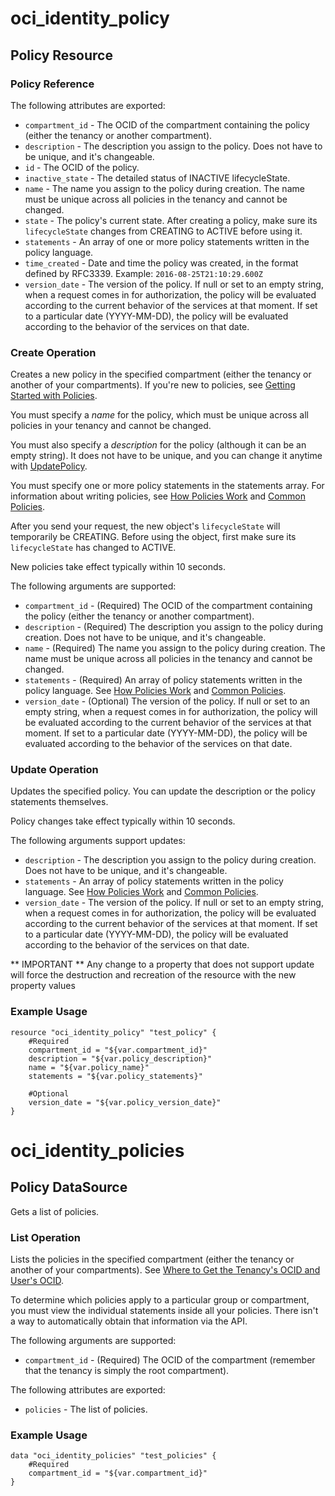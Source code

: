 # oci_identity_policy

## Policy Resource

### Policy Reference

The following attributes are exported:

* `compartment_id` - The OCID of the compartment containing the policy (either the tenancy or another compartment). 
* `description` - The description you assign to the policy. Does not have to be unique, and it's changeable.
* `id` - The OCID of the policy.
* `inactive_state` - The detailed status of INACTIVE lifecycleState.
* `name` - The name you assign to the policy during creation. The name must be unique across all policies in the tenancy and cannot be changed. 
* `state` - The policy's current state. After creating a policy, make sure its `lifecycleState` changes from CREATING to ACTIVE before using it. 
* `statements` - An array of one or more policy statements written in the policy language.
* `time_created` - Date and time the policy was created, in the format defined by RFC3339.  Example: `2016-08-25T21:10:29.600Z` 
* `version_date` - The version of the policy. If null or set to an empty string, when a request comes in for authorization, the policy will be evaluated according to the current behavior of the services at that moment. If set to a particular date (YYYY-MM-DD), the policy will be evaluated according to the behavior of the services on that date. 



### Create Operation
Creates a new policy in the specified compartment (either the tenancy or another of your compartments).
If you're new to policies, see [Getting Started with Policies](https://docs.us-phoenix-1.oraclecloud.com/Content/Identity/Concepts/policygetstarted.htm).

You must specify a *name* for the policy, which must be unique across all policies in your tenancy
and cannot be changed.

You must also specify a *description* for the policy (although it can be an empty string). It does not
have to be unique, and you can change it anytime with [UpdatePolicy](https://docs.us-phoenix-1.oraclecloud.com/api/#/en/identity/20160918/Policy/UpdatePolicy).

You must specify one or more policy statements in the statements array. For information about writing
policies, see [How Policies Work](https://docs.us-phoenix-1.oraclecloud.com/Content/Identity/Concepts/policies.htm) and 
[Common Policies](https://docs.us-phoenix-1.oraclecloud.com/Content/Identity/Concepts/commonpolicies.htm).

After you send your request, the new object's `lifecycleState` will temporarily be CREATING. Before using the
object, first make sure its `lifecycleState` has changed to ACTIVE.

New policies take effect typically within 10 seconds.


The following arguments are supported:

* `compartment_id` - (Required) The OCID of the compartment containing the policy (either the tenancy or another compartment).
* `description` - (Required) The description you assign to the policy during creation. Does not have to be unique, and it's changeable. 
* `name` - (Required) The name you assign to the policy during creation. The name must be unique across all policies in the tenancy and cannot be changed. 
* `statements` - (Required) An array of policy statements written in the policy language. See [How Policies Work](https://docs.us-phoenix-1.oraclecloud.com/Content/Identity/Concepts/policies.htm) and  [Common Policies](https://docs.us-phoenix-1.oraclecloud.com/Content/Identity/Concepts/commonpolicies.htm). 
* `version_date` - (Optional) The version of the policy. If null or set to an empty string, when a request comes in for authorization, the policy will be evaluated according to the current behavior of the services at that moment. If set to a particular date (YYYY-MM-DD), the policy will be evaluated according to the behavior of the services on that date. 


### Update Operation
Updates the specified policy. You can update the description or the policy statements themselves.

Policy changes take effect typically within 10 seconds.


The following arguments support updates:
* `description` - The description you assign to the policy during creation. Does not have to be unique, and it's changeable. 
* `statements` - An array of policy statements written in the policy language. See [How Policies Work](https://docs.us-phoenix-1.oraclecloud.com/Content/Identity/Concepts/policies.htm) and  [Common Policies](https://docs.us-phoenix-1.oraclecloud.com/Content/Identity/Concepts/commonpolicies.htm). 
* `version_date` - The version of the policy. If null or set to an empty string, when a request comes in for authorization, the policy will be evaluated according to the current behavior of the services at that moment. If set to a particular date (YYYY-MM-DD), the policy will be evaluated according to the behavior of the services on that date. 


** IMPORTANT **
Any change to a property that does not support update will force the destruction and recreation of the resource with the new property values

### Example Usage

```
resource "oci_identity_policy" "test_policy" {
	#Required
	compartment_id = "${var.compartment_id}"
	description = "${var.policy_description}"
	name = "${var.policy_name}"
	statements = "${var.policy_statements}"

	#Optional
	version_date = "${var.policy_version_date}"
}
```

# oci_identity_policies

## Policy DataSource

Gets a list of policies.

### List Operation
Lists the policies in the specified compartment (either the tenancy or another of your compartments). 
See [Where to Get the Tenancy's OCID and User's OCID](https://docs.us-phoenix-1.oraclecloud.com/Content/API/Concepts/apisigningkey.htm#five).

To determine which policies apply to a particular group or compartment, you must view the individual
statements inside all your policies. There isn't a way to automatically obtain that information via the API.

The following arguments are supported:

* `compartment_id` - (Required) The OCID of the compartment (remember that the tenancy is simply the root compartment). 


The following attributes are exported:

* `policies` - The list of policies.

### Example Usage

```
data "oci_identity_policies" "test_policies" {
	#Required
	compartment_id = "${var.compartment_id}"
}
```